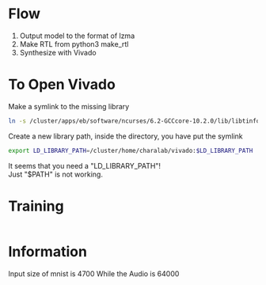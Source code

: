 # Flow

1. Output model to the format of lzma
2. Make RTL from python3 make_rtl
3. Synthesize with Vivado


# To Open Vivado

Make a symlink to the missing library
```bash
ln -s /cluster/apps/eb/software/ncurses/6.2-GCCcore-10.2.0/lib/libtinfo.so.6 libtinfo.so.5
```

Create a new library path, inside the directory, you have put the symlink
```bash
export LD_LIBRARY_PATH=/cluster/home/charalab/vivado:$LD_LIBRARY_PATH
```

It seems that you need a "LD_LIBRARY_PATH"!   
Just "$PATH" is not working.


# Training

```bash
```


# Information

Input size of mnist is 4700
While the Audio is 64000